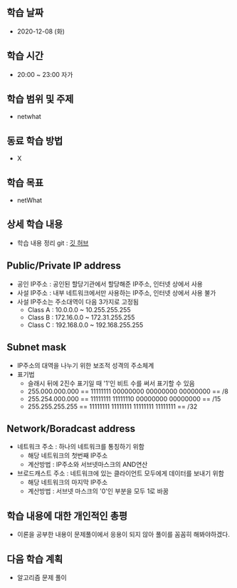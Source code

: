 학습 날짜
---
+ 2020-12-08 (화)

학습 시간
---
+ 20:00 ~ 23:00 자가

학습 범위 및 주제
---
+ netwhat

동료 학습 방법
---
+ X

학습 목표
---
+ netWhat

상세 학습 내용
---
+ 학습 내용 정리 git : [깃 허브](https://github.com/kiskim/study)   

Public/Private IP address
---
+ 공인 IP주소 : 공인된 할당기관에서 할당해준 IP주소, 인터넷 상에서 사용
+ 사설 IP주소 : 내부 네트워크에서만 사용하는 IP주소, 인터넷 상에서 사용 불가
+ 사설 IP주소는 주소대역이 다음 3가지로 고정됨
	+ Class A : 10.0.0.0 ~ 10.255.255.255
	+ Class B : 172.16.0.0 ~ 172.31.255.255
	+ Class C : 192.168.0.0 ~ 192.168.255.255

Subnet mask
---
+ IP주소의 대역을 나누기 위한 보조적 성격의 주소체계
+ 표기법
	+ 슬래시 뒤에 2진수 표기일 때 '1'인 비트 수를 써서 표기할 수 있음
	+ 255.000.000.000 == 11111111 00000000 00000000 00000000 == /8
	+ 255.254.000.000 == 11111111 11111110 00000000 00000000 == /15
	+ 255.255.255.255 == 11111111 11111111 11111111 11111111 == /32

Network/Boradcast address
---
+ 네트워크 주소 : 하나의 네트워크를 통칭하기 위함
	+ 해당 네트워크의 첫번째 IP주소
	+ 계산방법 : IP주소와 서브넷마스크의 AND연산
+ 브로드캐스트 주소 : 네트워크에 있는 클라이언트 모두에게 데이터를 보내기 위함
	+ 해당 네트워크의 마지막 IP주소
	+ 계산방법 : 서브넷 마스크의 '0'인 부분을 모두 1로 바꿈

학습 내용에 대한 개인적인 총평
---
+ 이론을 공부한 내용이 문제풀이에서 응용이 되지 않아 풀이를 꼼꼼히 해봐야하겠다.

다음 학습 계획
---
+ 알고리즘 문제 풀이